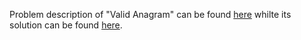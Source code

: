 Problem description of "Valid Anagram" can be found [here](https://leetcode.com/problems/valid-anagram/) whilte its solution can be found [here](https://github.com/aurimas13/LeetCode-HackerRank-MAANG/blob/main/LeetCode/Python%20Solutions/Valid%20Anagram/valid.py).